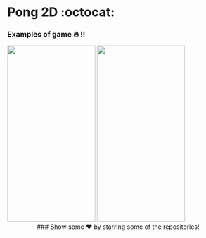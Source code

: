 # Pong 2D :octocat:

### Examples of game :fire: !!

<div class="row">
  <img src="./Documentation/video1.gif" width="200" height="400" />
  <img src="./Documentation/video2.gif" width="200" height="400" />
</div>

<div align="center">
### Show some ❤️ by starring some of the repositories!
</div>
